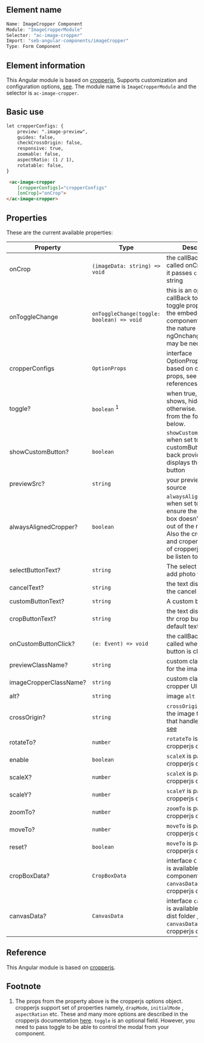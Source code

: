 ## Element name
```javascript
Name: ImageCropper Component
Module: "ImageCropperModule"
Selector: "ac-image-cropper"
Import: "seb-angular-components/imageCropper"
Type: Form Component
```

## Element information 
This Angular module is based on [cropperjs](https://github.com/fengyuanchen/cropperjs), Supports customization and configuration options, [see](https://github.com/fengyuanchen/cropperjs#options). The module name is `ImageCropperModule` and the selector is `ac-image-cropper`.

## Basic use
```html
let cropperConfigs: {
    preview: ".image-preview",
    guides: false,
    checkCrossOrigin: false,
    responsive: true,
    zoomable: false,
    aspectRatio: (1 / 1),
    rotatable: false,
}

 <ac-image-cropper 
    [cropperConfigs]="cropperConfigs"
    [onCrop]="onCrop">
</ac-image-cropper>
```

## Properties
These are the current available properties:

| Property               | Type                                      | Descrition                                                                                                                                                                 |
| ---------------------- | ----------------------------------------- | -------------------------------------------------------------------------------------------------------------------------------------------------------------------------- |
| onCrop                 | `(imageData: string) => void`             | the callBack to be called onCrop action, it passes `cropResult` string                                                                                                     |
| onToggleChange         | `onToggleChange(toggle: boolean) => void` | this is an optional callBack to sync the toggle property with the embedding component. Due to the nature of ngOnchanges, this may be necessary                             |
| cropperConfigs         | `OptionProps`                             | interface OptionProps, solely based on cropperjs props, see references                                                                                                     |
| toggle?                | `boolean` <sup>1</sup>                    | when true, the modal shows, hide otherwise. See [1](#/imagecropper#reference) from the footnote below.                                                                     |
| showCustomButton?      | `boolean`                                 | `showCustomButton` when set to true, and customButton call back provided, displays the custom button                                                                       |
| previewSrc?            | `string`                                  | your preview image source                                                                                                                                                  |
| alwaysAlignedCropper?  | `boolean`                                 | `alwaysAlignedCropper` when set to true ensure the cropper box doesn't escape out of the mmain box. Also the cropmove and cropend events of cropperjs cannot be listen to. |
| selectButtonText?      | `string`                                  | The select or add add photo text                                                                                                                                           |
| cancelText?            | `string`                                  | the text displyed on the cancel crop UI                                                                                                                                    |
| customButtonText?      | `string`                                  | A custom button text,                                                                                                                                                      |
| cropButtonText?        | `string`                                  | the text displayed on thr crop button, default text is `Crop`                                                                                                              |
| onCustomButtonClick?   | `(e: Event) => void`                      | the callBack that is called when custom button is clicked                                                                                                                  |
| previewClassName?      | `string`                                  | custom class name for the image preview                                                                                                                                    |
| imageCropperClassName? | `string`                                  | custom class for cropper UI                                                                                                                                                |
| alt?                   | `string`                                  | image `alt`                                                                                                                                                                |
| crossOrigin?           | `string`                                  | `crossOrigin` is part of the image tag options that handle CORS. [see](https://developer.mozilla.org/en-US/docs/Web/HTML/CORS_enabled_image)                               |
| rotateTo?              | `number`                                  | `rotateTo`           is part of cropperjs options [see](https://github.com/fengyuanchen/cropperjs#options)                                                                 |
| enable                 | `boolean`                                 | `scaleX` is part of cropperjs options [see](https://github.com/fengyuanchen/cropperjs#options)                                                                             |
| scaleX?                | `number`                                  | `scaleX` is part of cropperjs options [see](https://github.com/fengyuanchen/cropperjs#options)                                                                             |
| scaleY?                | `number`                                  | `scaleY` is part of cropperjs options [see](https://github.com/fengyuanchen/cropperjs#options)                                                                             |
| zoomTo?                | `number`                                  | `zoomTo` is part of cropperjs options [see](https://github.com/fengyuanchen/cropperjs#options)                                                                             |
| moveTo?                | `number`                                  | `moveTo` is part of cropperjs options [see](https://github.com/fengyuanchen/cropperjs#options)                                                                             |
| reset?                 | `boolean`                                 | `moveTo` is part of cropperjs options [see](https://github.com/fengyuanchen/cropperjs#options)                                                                             |
| cropBoxData?           | `CropBoxData`                             | interface `CropBoxData` is available within the component, `canvasData` is part of cropperjs options [see](https://github.com/fengyuanchen/cropperjs#options)              |
| canvasData?            | `CanvasData`                              | interface `canvasData` is available within the dist folder , `canvasData` is part of cropperjs options [see](https://github.com/fengyuanchen/cropperjs#options)            |

## Reference
This Angular module is based on [cropperjs](https://github.com/fengyuanchen/cropperjs).

## Footnote
1. The props from the property above is the cropperjs options object. cropperjs support set of properties namely, `drapMode`, `initialMode` , `aspectRation` etc. These and many more options are described in the cropperjs documentation [here](https://github.com/fengyuanchen/cropperjs#options). 
`toggle` is an optional field. However, you need to pass toggle to be able to control the modal from your component.
